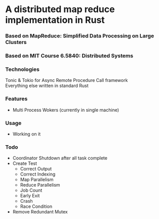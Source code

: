 # A distributed map reduce implementation in Rust
### Based on MapReduce: Simplified Data Processing on Large Clusters
### Based on MIT Course 6.5840: Distributed Systems

### Technologies 
Tonic & Tokio for Async Remote Procedure Call framework  
Everything else written in standard Rust  

### Features
- Multi Process Wokers (currently in single machine)  

### Usage
- Working on it

### Todo  
* Coordinator Shutdown after all task complete  
* Create Test
  * Correct Output
  * Correct Indexing
  * Map Parallelism
  * Reduce Parallelism
  * Job Count
  * Early Exit
  * Crash
  * Race Condition
* Remove Redundant Mutex
